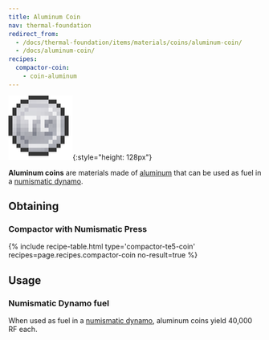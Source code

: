```yaml
---
title: Aluminum Coin
nav: thermal-foundation
redirect_from:
  - /docs/thermal-foundation/items/materials/coins/aluminum-coin/
  - /docs/aluminum-coin/
recipes:
  compactor-coin:
    - coin-aluminum
---
```


![Aluminum coin](/assets/images/thermal-foundation/coin-aluminum.png){:style="height: 128px"}


**Aluminum coins** are materials made of [aluminum](/docs/thermal-foundation/aluminum-ingot/) that
can be used as fuel in a [numismatic dynamo](/docs/thermal-expansion/numismatic-dynamo/).


Obtaining
---------

### Compactor with Numismatic Press
{% include recipe-table.html type='compactor-te5-coin' recipes=page.recipes.compactor-coin no-result=true %}


Usage
-----

### Numismatic Dynamo fuel
When used as fuel in a [numismatic dynamo](/docs/thermal-expansion/numismatic-dynamo/), aluminum
coins yield 40,000 RF each.
